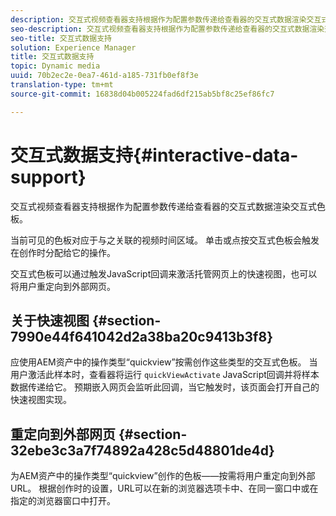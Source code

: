 ```yaml
---
description: 交互式视频查看器支持根据作为配置参数传递给查看器的交互式数据渲染交互式色板。
seo-description: 交互式视频查看器支持根据作为配置参数传递给查看器的交互式数据渲染交互式色板。
seo-title: 交互式数据支持
solution: Experience Manager
title: 交互式数据支持
topic: Dynamic media
uuid: 70b2ec2e-0ea7-461d-a185-731fb0ef8f3e
translation-type: tm+mt
source-git-commit: 16838d04b005224fad6df215ab5bf8c25ef86fc7

---
```



# 交互式数据支持{#interactive-data-support}

交互式视频查看器支持根据作为配置参数传递给查看器的交互式数据渲染交互式色板。

当前可见的色板对应于与之关联的视频时间区域。 单击或点按交互式色板会触发在创作时分配给它的操作。

交互式色板可以通过触发JavaScript回调来激活托管网页上的快速视图，也可以将用户重定向到外部网页。

## 关于快速视图 {#section-7990e44f641042d2a38ba20c9413b3f8}

应使用AEM资产中的操作类型“quickview”按需创作这些类型的交互式色板。 当用户激活此样本时，查看器将运行 `quickViewActivate` JavaScript回调并将样本数据传递给它。 预期嵌入网页会监听此回调，当它触发时，该页面会打开自己的快速视图实现。

## 重定向到外部网页 {#section-32ebe3c3a7f74892a428c5d48801de4d}

为AEM资产中的操作类型“quickview”创作的色板——按需将用户重定向到外部URL。 根据创作时的设置，URL可以在新的浏览器选项卡中、在同一窗口中或在指定的浏览器窗口中打开。
